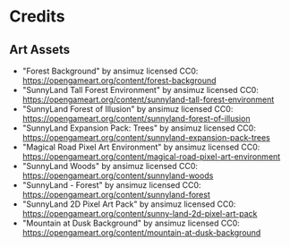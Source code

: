 # Credits

## Art Assets

* "Forest Background" by ansimuz licensed CC0: https://opengameart.org/content/forest-background
* "SunnyLand Tall Forest Environment" by ansimuz licensed CC0: https://opengameart.org/content/sunnyland-tall-forest-environment
* "SunnyLand Forest of Illusion" by ansimuz licensed CC0: https://opengameart.org/content/sunnyland-forest-of-illusion
* "SunnyLand Expansion Pack: Trees" by ansimuz licensed CC0: https://opengameart.org/content/sunnyland-expansion-pack-trees
* "Magical Road Pixel Art Environment" by ansimuz licensed CC0: https://opengameart.org/content/magical-road-pixel-art-environment
* "SunnyLand Woods" by ansimuz licensed CC0: https://opengameart.org/content/sunnyland-woods
* "SunnyLand - Forest" by ansimuz licensed CC0: https://opengameart.org/content/sunnyland-forest
* "SunnyLand 2D Pixel Art Pack" by ansimuz licensed CC0: https://opengameart.org/content/sunny-land-2d-pixel-art-pack
* "Mountain at Dusk Background" by ansimuz licensed CC0: https://opengameart.org/content/mountain-at-dusk-background

